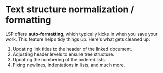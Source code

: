 # Text structure normalization / formatting

LSP offers **auto-formatting**, which typically kicks in when you save your work. This feature helps tidy things up. Here's what gets cleaned up:

1.  Updating link titles to the header of the linked document.
2.  Adjusting header levels to ensure tree structure.
3.  Updating the numbering of the ordered lists.
4.  Fixing newlines, indentations in lists, and much more.
